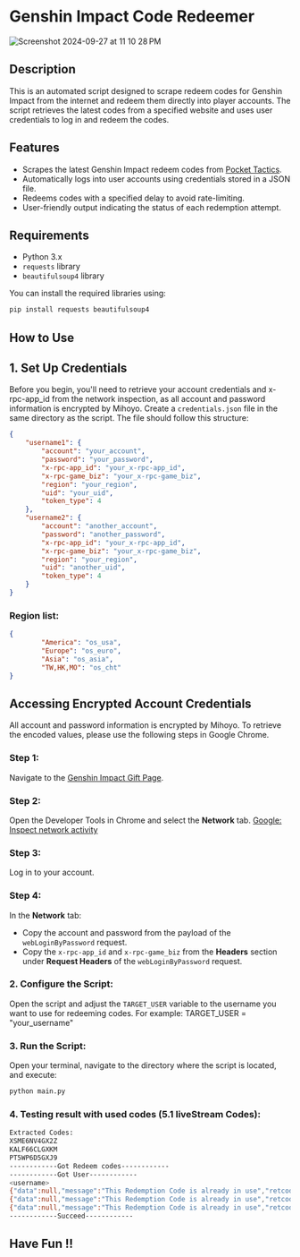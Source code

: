 # Genshin Impact Code Redeemer
![Screenshot 2024-09-27 at 11 10 28 PM](https://github.com/user-attachments/assets/58c06428-c57d-498e-90b7-4541167e56f2)

## Description
This is an automated script designed to scrape redeem codes for Genshin Impact from the internet and redeem them directly into player accounts. The script retrieves the latest codes from a specified website and uses user credentials to log in and redeem the codes.

## Features
- Scrapes the latest Genshin Impact redeem codes from [Pocket Tactics](https://www.pockettactics.com/genshin-impact/codes).
- Automatically logs into user accounts using credentials stored in a JSON file.
- Redeems codes with a specified delay to avoid rate-limiting.
- User-friendly output indicating the status of each redemption attempt.

## Requirements
- Python 3.x
- `requests` library
- `beautifulsoup4` library

You can install the required libraries using:
```bash
pip install requests beautifulsoup4
```

## How to Use

## 1. Set Up Credentials

Before you begin, you'll need to retrieve your account credentials and x-rpc-app_id from the network inspection, as all account and password information is encrypted by Mihoyo. Create a `credentials.json` file in the same directory as the script. The file should follow this structure:

```json
{
    "username1": {
        "account": "your_account",
        "password": "your_password",
        "x-rpc-app_id": "your_x-rpc-app_id",
        "x-rpc-game_biz": "your_x-rpc-game_biz",
        "region": "your_region",
        "uid": "your_uid",
        "token_type": 4
    },
    "username2": {
        "account": "another_account",
        "password": "another_password",
        "x-rpc-app_id": "your_x-rpc-app_id",
        "x-rpc-game_biz": "your_x-rpc-game_biz",
        "region": "your_region",
        "uid": "another_uid",
        "token_type": 4
    }
}
```
### Region list:
```json
{
        "America": "os_usa",
        "Europe": "os_euro",
        "Asia": "os_asia",
        "TW,HK,MO": "os_cht"
}
```

## Accessing Encrypted Account Credentials

All account and password information is encrypted by Mihoyo. To retrieve the encoded values, please use the following steps in Google Chrome.

### Step 1:
Navigate to the [Genshin Impact Gift Page](https://genshin.hoyoverse.com/en/gift).

### Step 2:
Open the Developer Tools in Chrome and select the **Network** tab.
[Google: Inspect network activity](https://developer.chrome.com/docs/devtools/network)
### Step 3:
Log in to your account.

### Step 4:
In the **Network** tab:
- Copy the account and password from the payload of the `webLoginByPassword` request.
- Copy the `x-rpc-app_id` and `x-rpc-game_biz` from the **Headers** section under **Request Headers** of the `webLoginByPassword` request.


### 2. Configure the Script:

Open the script and adjust the `TARGET_USER` variable to the username you want to use for redeeming codes.
For example: TARGET_USER = "your_username"

### 3. Run the Script:

Open your terminal, navigate to the directory where the script is located, and execute:
```bash
python main.py
```
### 4. Testing result with used codes (5.1 liveStream Codes):

```bash
Extracted Codes:
XSME6NV4GX2Z
KALF66CLGXKM
PT5WP6D5GXJ9
------------Got Redeem codes------------
------------Got User------------
<username>
{"data":null,"message":"This Redemption Code is already in use","retcode":-2017}
{"data":null,"message":"This Redemption Code is already in use","retcode":-2017}
{"data":null,"message":"This Redemption Code is already in use","retcode":-2017}
------------Succeed------------
```
## Have Fun !!

